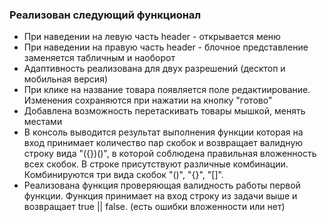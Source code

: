 ### Реализован следующий функционал
* При наведении на левую часть header - открывается меню
* При наведении на правую часть header - блочное представление заменяется табличным и наоборот
* Адаптивность реализована для двух разрешений (десктоп и мобильная версия)
* При клике на название товара появляется поле редактиирование. Изменения сохраняются при нажатии на кнопку "готово"
* Добавлена возможность перетаскивать товары мышкой, менять местами
* В консоль выводится результат выполнения функции которая на вход принимает количество пар скобок и 
возвращает валидную строку вида "({})()", в которой соблюдена правильная вложенность всех скобок. 
В строке присутствуют различные комбинации. Комбинируются три вида скобок "()", "{}", "[]".
* Реализована функция проверяющая валидность работы первой функции. 
Функция принимает на вход строку из задачи выше и возвращает true || false. (есть ошибки вложенности или нет)